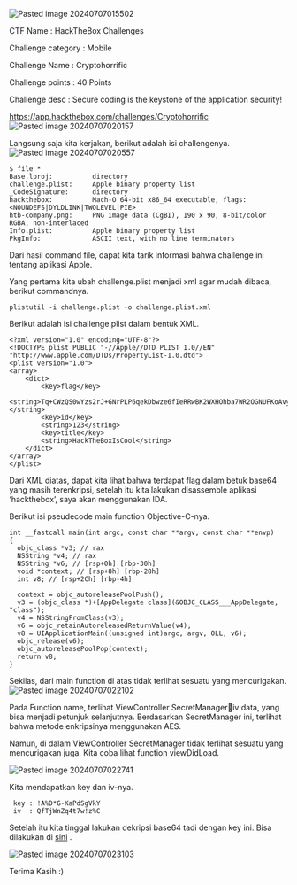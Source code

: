 ![Pasted image 20240707015502](https://github.com/adh1ka/HTB-Writeup/assets/135927661/64e2bb89-c7a0-4abf-a86a-c80089d496ba)

CTF Name		: HackTheBox Challenges

Challenge category	: Mobile

Challenge Name		: Cryptohorrific

Challenge points	: 40 Points

Challenge desc		: Secure coding is the keystone of the application security!

https://app.hackthebox.com/challenges/Cryptohorrific
![Pasted image 20240707020157](https://github.com/adh1ka/HTB-Writeup/assets/135927661/1030d82c-ddc1-4ccc-a3e8-581758d3fd5e)

Langsung saja kita kerjakan, berikut adalah isi challengenya.
![Pasted image 20240707020557](https://github.com/adh1ka/HTB-Writeup/assets/135927661/44614572-fd61-421b-b900-e9a7994259b0)

``` 
$ file *
Base.lproj:          directory  
challenge.plist:     Apple binary property list  
_CodeSignature:      directory  
hackthebox:          Mach-O 64-bit x86_64 executable, flags:<NOUNDEFS|DYLDLINK|TWOLEVEL|PIE>  
htb-company.png:     PNG image data (CgBI), 190 x 90, 8-bit/color RGBA, non-interlaced  
Info.plist:          Apple binary property list  
PkgInfo:             ASCII text, with no line terminators
```

Dari hasil command file, dapat kita tarik informasi bahwa challenge ini tentang aplikasi Apple.

Yang pertama kita ubah challenge.plist menjadi xml agar mudah dibaca, berikut commandnya.

```
plistutil -i challenge.plist -o challenge.plist.xml
```

Berikut adalah isi challenge.plist dalam bentuk XML.

```
<?xml version="1.0" encoding="UTF-8"?>
<!DOCTYPE plist PUBLIC "-//Apple//DTD PLIST 1.0//EN" "http://www.apple.com/DTDs/PropertyList-1.0.dtd">
<plist version="1.0">
<array>
	<dict>
		<key>flag</key>
				<string>Tq+CWzQS0wYzs2rJ+GNrPLP6qekDbwze6fIeRRwBK2WXHOhba7WR2OGNUFKoAvyW7njTCMlQzlwIRdJvaP2iYQ==</string>
		<key>id</key>
		<string>123</string>
		<key>title</key>
		<string>HackTheBoxIsCool</string>
	</dict>
</array>
</plist>
```

Dari XML diatas, dapat kita lihat bahwa terdapat flag dalam betuk base64 yang masih terenkripsi, setelah itu kita lakukan disassemble aplikasi ‘hackthebox’, saya akan menggunakan IDA.

Berikut isi pseudecode main function Objective-C-nya.

```
int __fastcall main(int argc, const char **argv, const char **envp)
{
  objc_class *v3; // rax
  NSString *v4; // rax
  NSString *v6; // [rsp+0h] [rbp-30h]
  void *context; // [rsp+8h] [rbp-28h]
  int v8; // [rsp+2Ch] [rbp-4h]

  context = objc_autoreleasePoolPush();
  v3 = (objc_class *)+[AppDelegate class](&OBJC_CLASS___AppDelegate, "class");
  v4 = NSStringFromClass(v3);
  v6 = objc_retainAutoreleasedReturnValue(v4);
  v8 = UIApplicationMain((unsigned int)argc, argv, 0LL, v6);
  objc_release(v6);
  objc_autoreleasePoolPop(context);
  return v8;
}
```

Sekilas, dari main function di atas tidak terlihat sesuatu yang mencurigakan. 
![Pasted image 20240707022102](https://github.com/adh1ka/HTB-Writeup/assets/135927661/340879a7-8782-4035-a394-12729a1fd478)

Pada Function name, terlihat ViewController SecretManager:key:iv:data, yang bisa menjadi petunjuk selanjutnya. Berdasarkan SecretManager ini, terlihat bahwa metode enkripsinya menggunakan AES.

Namun, di dalam ViewController SecretManager tidak terlihat sesuatu yang mencurigakan juga. Kita coba lihat function viewDidLoad.

![Pasted image 20240707022741](https://github.com/adh1ka/HTB-Writeup/assets/135927661/48654300-e26e-40f2-a8ab-08f37048bfca)


Kita mendapatkan key dan iv-nya.

```
 key : !A%D*G-KaPdSgVkY
 iv  : QfTjWnZq4t7w!z%C
```

Setelah itu kita tinggal lakukan dekripsi base64 tadi dengan key ini.
Bisa dilakukan di [sini](https://www.devglan.com/online-tools/aes-encryption-decryption) .

![Pasted image 20240707023103](https://github.com/adh1ka/HTB-Writeup/assets/135927661/a0e95a96-c6dd-41ad-9573-e4242df9bcde)


Terima Kasih :)
